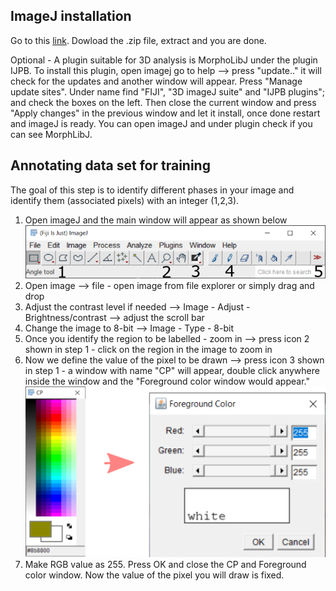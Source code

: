 ## ImageJ installation
Go to this [link](https://imagej.net/software/fiji/). Dowload the .zip file, extract and you are done. 

Optional - A plugin suitable for 3D analysis is MorphoLibJ under the plugin IJPB. To install this plugin, open imagej go to help --> press "update.." it will check for the updates and another window will appear. Press "Manage update sites". Under name find "FIJI", "3D imageJ suite" and "IJPB plugins"; and check the boxes on the left. Then close the current window and press "Apply changes" in the previous window and let it install, once done restart and imageJ is ready. You can open imageJ and under plugin check if you can see MorphLibJ.

## Annotating data set for training

The goal of this step is to identify different phases in your image and identify them (associated pixels) with an integer (1,2,3). 


1. Open imageJ and the main window will appear as shown below
<IMG SRC="ImageJ_main.png" title="ImageJ main window"><br>
2. Open image --> file - open image from file explorer or simply drag and drop
3. Adjust the contrast level if needed --> Image - Adjust - Brightness/contrast --> adjust the scroll bar
4. Change the image to 8-bit --> Image - Type - 8-bit
5. Once you identify the region to be labelled - zoom in --> press icon 2 shown in step 1 - click on the region in the image to zoom in
6. Now we define the value of the pixel to be drawn --> press icon 3 shown in step 1 - a window with name "CP" will appear, double click anywhere inside the window and the "Foreground color window would appear." <br>
<IMG SRC="CP.png" title="ImageJ CP window"><br>
7. Make RGB value as 255. Press OK and close the CP and Foreground color window. Now the value of the pixel you will draw is fixed.

  

